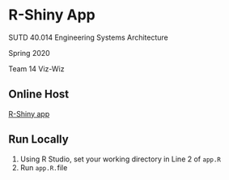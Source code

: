 # R-Shiny App

SUTD 40.014 Engineering Systems Architecture

Spring 2020

Team 14 Viz-Wiz



## Online Host

<a target="_blank" href="https://yingxuan0806.shinyapps.io/final/">R-Shiny app</a>



## Run Locally

1. Using R Studio, set your working directory in Line 2 of `app.R`
2. Run `app.R.`file

